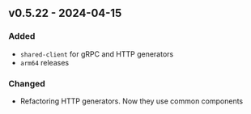 ## v0.5.22 - 2024-04-15
### Added
* `shared-client` for gRPC and HTTP generators
* `arm64` releases 
### Changed
* Refactoring HTTP generators. Now they use common components
